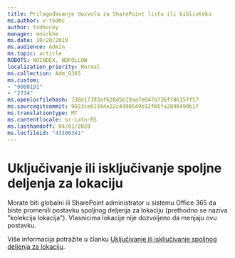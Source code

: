 ```yaml
---
title: Prilagođavanje dozvola za SharePoint listu ili biblioteku
ms.author: v-todmc
author: todmccoy
manager: mnirkhe
ms.date: 10/28/2019
ms.audience: Admin
ms.topic: article
ROBOTS: NOINDEX, NOFOLLOW
localization_priority: Normal
ms.collection: Adm_O365
ms.custom:
- "9000191"
- "2734"
ms.openlocfilehash: 738e17393af628d5b19aa7e047a736f78615ff57
ms.sourcegitcommit: 9923ce61344e22c4490549b12f65fa2896490b1f
ms.translationtype: MT
ms.contentlocale: sr-Latn-RS
ms.lasthandoff: 04/01/2020
ms.locfileid: "43100341"
---
```

# <a name="turn-external-sharing-on-or-off-for-a-site"></a>Uključivanje ili isključivanje spoljne deljenja za lokaciju

Morate biti globalni ili SharePoint administrator u sistemu Office 365 da biste promenili postavku spoljnog deljenja za lokaciju (prethodno se naziva "kolekcija lokacija"). Vlasnicima lokacije nije dozvoljeno da menjaju ovu postavku. 

Više informacija potražite u članku [Uključivanje ili isključivanje spoljnog deljenja za lokaciju](https://docs.microsoft.com/sharepoint/change-external-sharing-site).
